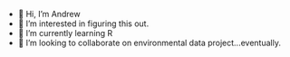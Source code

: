 - 👋 Hi, I’m Andrew
- 👀 I’m interested in figuring this out.
- 🌱 I’m currently learning R
- 💞️ I’m looking to collaborate on environmental data project...eventually.

<!---
ebin40ozdj/ebin40ozdj is a ✨ special ✨ repository because its `README.md` (this file) appears on your GitHub profile.
You can click the Preview link to take a look at your changes.
--->
